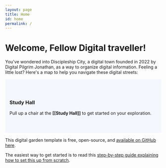 ```yaml
---
layout: page
title: Home
id: home
permalink: /
---
```


# Welcome, Fellow Digital traveller!

You've wondered into Discipleship City, a digital town founded in 2022 by Digital Pilgrim Jonathan, as a way to organize digital information. Feeling a little lost? Here's a map to help you navigate these digital streets:


<div style="padding: 3em 1em; background: #f5f7ff; border-radius: 4px;">
  <h3>Study Hall</h3>
  <p>Pull up a chair at the <span style="font-weight: bold">[[Study Hall]]</span> to get started on your exploration.</p>
</div>

This digital garden template is free, open-source, and [available on GitHub here](https://github.com/maximevaillancourt/digital-garden-jekyll-template).

The easiest way to get started is to read this [step-by-step guide explaining how to set this up from scratch](https://maximevaillancourt.com/blog/setting-up-your-own-digital-garden-with-jekyll).

<style>
  .wrapper {
    max-width: 46em;
  }
</style>
